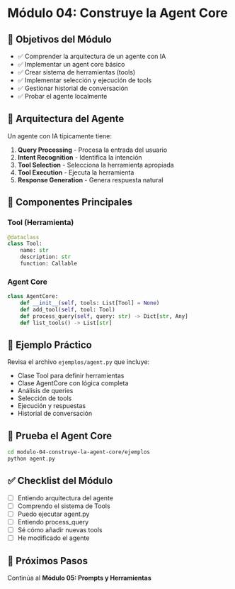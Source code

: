 # Módulo 04: Construye la Agent Core

## 🎯 Objetivos del Módulo

- ✅ Comprender la arquitectura de un agente con IA
- ✅ Implementar un agent core básico
- ✅ Crear sistema de herramientas (tools)
- ✅ Implementar selección y ejecución de tools
- ✅ Gestionar historial de conversación
- ✅ Probar el agente localmente

## 📖 Arquitectura del Agente

Un agente con IA típicamente tiene:

1. **Query Processing** - Procesa la entrada del usuario
2. **Intent Recognition** - Identifica la intención
3. **Tool Selection** - Selecciona la herramienta apropiada
4. **Tool Execution** - Ejecuta la herramienta
5. **Response Generation** - Genera respuesta natural

## 🔧 Componentes Principales

### Tool (Herramienta)

```python
@dataclass
class Tool:
    name: str
    description: str
    function: Callable
```

### Agent Core

```python
class AgentCore:
    def __init__(self, tools: List[Tool] = None)
    def add_tool(self, tool: Tool)
    def process_query(self, query: str) -> Dict[str, Any]
    def list_tools() -> List[str]
```

## 📝 Ejemplo Práctico

Revisa el archivo `ejemplos/agent.py` que incluye:

- Clase Tool para definir herramientas
- Clase AgentCore con lógica completa
- Análisis de queries
- Selección de tools
- Ejecución y respuestas
- Historial de conversación

## 🧪 Prueba el Agent Core

```bash
cd modulo-04-construye-la-agent-core/ejemplos
python agent.py
```

## ✅ Checklist del Módulo

- [ ] Entiendo arquitectura del agente
- [ ] Comprendo el sistema de Tools
- [ ] Puedo ejecutar agent.py
- [ ] Entiendo process_query
- [ ] Sé cómo añadir nuevas tools
- [ ] He modificado el agente

## 🎯 Próximos Pasos

Continúa al **Módulo 05: Prompts y Herramientas**
